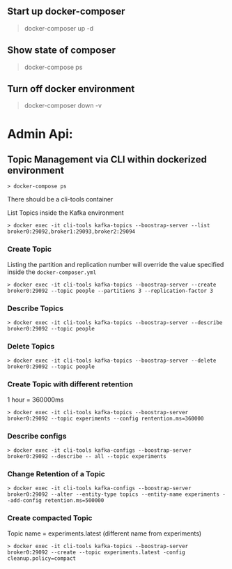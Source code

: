 ## Start up docker-composer
> docker-composer up -d
## Show state of composer
> docker-compose ps
## Turn off docker environment
> docker-composer down -v

# Admin Api:
## Topic Management via CLI within dockerized environment
```
> docker-compose ps
```
There should be a cli-tools container

List Topics inside the Kafka environment
```
> docker exec -it cli-tools kafka-topics --boostrap-server --list broker0:29092,broker1:29093,broker2:29094
```

### Create Topic
Listing the partition and replication number will override the value specified inside the ```docker-composer.yml```
```
> docker exec -it cli-tools kafka-topics --boostrap-server --create broker0:29092 --topic people --partitions 3 --replication-factor 3
```

### Describe Topics
```
> docker exec -it cli-tools kafka-topics --boostrap-server --describe broker0:29092 --topic people
```

### Delete Topics 
```
> docker exec -it cli-tools kafka-topics --boostrap-server --delete broker0:29092 --topic people
```

### Create Topic with different retention
1 hour = 360000ms
```
> docker exec -it cli-tools kafka-topics --boostrap-server broker0:29092 --topic experiments --config rentention.ms=360000
```

### Describe configs
```
> docker exec -it cli-tools kafka-configs --boostrap-server broker0:29092 --describe -- all --topic experiments
```

### Change Retention of a Topic
```
> docker exec -it cli-tools kafka-configs --boostrap-server broker0:29092 --alter --entity-type topics --entity-name experiments --add-config retention.ms=500000
```

### Create compacted Topic 
Topic name = experiments.latest (different name from experiments)
```
> docker exec -it cli-tools kafka-topics --boostrap-server broker0:29092 --create --topic experiments.latest -config cleanup.policy=compact
```

